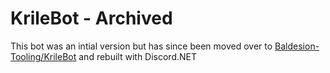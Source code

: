 # KrileBot - Archived
This bot was an intial version but has since been moved over to [Baldesion-Tooling/KrileBot](https://github.com/Baldesion-Tooling/KrileBot) and rebuilt with Discord.NET
